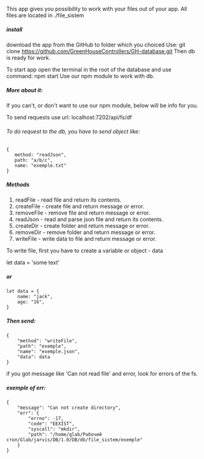 This app gives you possibility to work with your files out of your app.
All files are located in ./file_sistem

##### install
download the app from the GitHub to folder which you choiced
	Use: git clone https://github.com/GreenHouseControllers/GH-database.git
Then db is ready for work.

To start app open the terminal in the root of the database
	and use command: npm start
Use our npm module to work with db.
##### More about it: 

If you can't, or don't want to use our npm module, below will be info for you.

To send requests use url: localhost:7202/api/fs/df 

###### To do request to the db, you have to send object like:
    {
       method: "readJson",
       path: "a/b/c",
       name: "exemple.txt"
    }

##### Methods
1. readFile - read file and return its contents.
2. createFile - create file and return message or error.
3. removeFile - remove file and return message or error.
4. readJson - read and parse json file and return its contents.
5. createDir - create folder and return message or error.
6. removeDir - remove folder and return message or error.
7. writeFile - write data to file and return message or error. 

To write file, first you have to create a variable or object - data

let data = 'some text'

##### or
    let data = {
    	name: "jack",
    	age: "16",
    }

##### Then send:
    {
        "method": "writeFile",
        "path": "exemple",
        "name": "exemple.json",
        "data": data
    }

if you got message like 'Can not read file' and error, look for errors of the fs.

##### exemple of err:
    {
        "message": "Can not create directory",
        "err": {
            "errno": -17,
            "code": "EEXIST",
            "syscall": "mkdir",
            "path": "/home/glab/Рабочий стол/Glab/jarvis/DB/1.0/DB/db/file_sistem/exemple"
        }
    }
